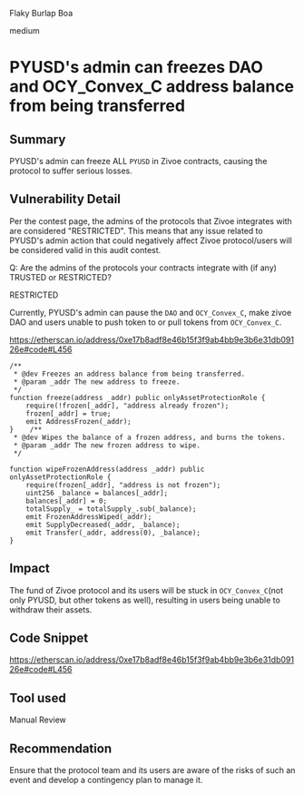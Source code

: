 Flaky Burlap Boa

medium

# PYUSD's admin can freezes DAO and OCY_Convex_C address balance from being transferred

## Summary

PYUSD's admin can freeze ALL `PYUSD` in Zivoe contracts, causing the protocol to suffer serious losses.

## Vulnerability Detail

Per the contest page, the admins of the protocols that Zivoe integrates with are considered "RESTRICTED". This means that any issue related to PYUSD's admin action that could negatively affect Zivoe protocol/users will be considered valid in this audit contest.

Q: Are the admins of the protocols your contracts integrate with (if any) TRUSTED or RESTRICTED?

RESTRICTED

Currently, PYUSD's admin can pause the `DAO` and `OCY_Convex_C`, make zivoe DAO and users unable to push token to or pull tokens from `OCY_Convex_C`.

https://etherscan.io/address/0xe17b8adf8e46b15f3f9ab4bb9e3b6e31db09126e#code#L456

    /**
     * @dev Freezes an address balance from being transferred.
     * @param _addr The new address to freeze.
     */
    function freeze(address _addr) public onlyAssetProtectionRole {
        require(!frozen[_addr], "address already frozen");
        frozen[_addr] = true;
        emit AddressFrozen(_addr);
    }    /**
     * @dev Wipes the balance of a frozen address, and burns the tokens.
     * @param _addr The new frozen address to wipe.
     */

    function wipeFrozenAddress(address _addr) public onlyAssetProtectionRole {
        require(frozen[_addr], "address is not frozen");
        uint256 _balance = balances[_addr];
        balances[_addr] = 0;
        totalSupply_ = totalSupply_.sub(_balance);
        emit FrozenAddressWiped(_addr);
        emit SupplyDecreased(_addr, _balance);
        emit Transfer(_addr, address(0), _balance);
    }

## Impact

The fund of Zivoe protocol and its users will be stuck in `OCY_Convex_C`(not only PYUSD, but other tokens as well), resulting in users being unable to withdraw their assets.

## Code Snippet

https://etherscan.io/address/0xe17b8adf8e46b15f3f9ab4bb9e3b6e31db09126e#code#L456

## Tool used

Manual Review

## Recommendation

Ensure that the protocol team and its users are aware of the risks of such an event and develop a contingency plan to manage it.
